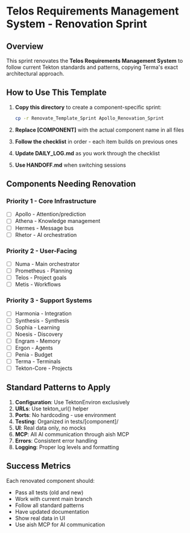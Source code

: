 # Telos Requirements Management System - Renovation Sprint

## Overview
This sprint renovates the **Telos Requirements Management System** to follow current Tekton standards and patterns, copying Terma's exact architectural approach.

## How to Use This Template

1. **Copy this directory** to create a component-specific sprint:
   ```bash
   cp -r Renovate_Template_Sprint Apollo_Renovation_Sprint
   ```

2. **Replace [COMPONENT]** with the actual component name in all files

3. **Follow the checklist** in order - each item builds on previous ones

4. **Update DAILY_LOG.md** as you work through the checklist

5. **Use HANDOFF.md** when switching sessions

## Components Needing Renovation

### Priority 1 - Core Infrastructure
- [ ] Apollo - Attention/prediction 
- [ ] Athena - Knowledge management
- [ ] Hermes - Message bus
- [ ] Rhetor - AI orchestration

### Priority 2 - User-Facing
- [ ] Numa - Main orchestrator
- [ ] Prometheus - Planning
- [ ] Telos - Project goals
- [ ] Metis - Workflows

### Priority 3 - Support Systems
- [ ] Harmonia - Integration
- [ ] Synthesis - Synthesis  
- [ ] Sophia - Learning
- [ ] Noesis - Discovery
- [ ] Engram - Memory
- [ ] Ergon - Agents
- [ ] Penia - Budget
- [ ] Terma - Terminals
- [ ] Tekton-Core - Projects

## Standard Patterns to Apply

1. **Configuration**: Use TektonEnviron exclusively
2. **URLs**: Use tekton_url() helper
3. **Ports**: No hardcoding - use environment
4. **Testing**: Organized in tests/[component]/
5. **UI**: Real data only, no mocks
6. **MCP**: All AI communication through aish MCP
7. **Errors**: Consistent error handling
8. **Logging**: Proper log levels and formatting

## Success Metrics

Each renovated component should:
- Pass all tests (old and new)
- Work with current main branch
- Follow all standard patterns
- Have updated documentation
- Show real data in UI
- Use aish MCP for AI communication
